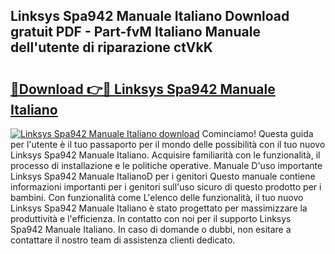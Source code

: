 ## Linksys Spa942 Manuale Italiano Download gratuit PDF - Part-fvM Italiano Manuale dell'utente di riparazione ctVkK

# <h2><a href="http://dfdadkf.blite.top/?on=Linksys+Spa942+Manuale+Italiano">🔗Download 👉🔴 Linksys Spa942 Manuale Italiano</a></h2>

[![Linksys Spa942 Manuale Italiano download](https://i.imgur.com/lujVjoI.png)](http://dfdadkf.blite.top/?on=Linksys+Spa942+Manuale+Italiano)
Cominciamo! Questa guida per l'utente è il tuo passaporto per il mondo delle possibilità con il tuo nuovo Linksys Spa942 Manuale Italiano. Acquisire familiarità con le funzionalità, il processo di installazione e le politiche operative. Manuale D'uso importante Linksys Spa942 Manuale ItalianoD per i genitori Questo manuale contiene informazioni importanti per i genitori sull'uso sicuro di questo prodotto per i bambini. Con funzionalità come L'elenco delle funzionalità, il tuo nuovo Linksys Spa942 Manuale Italiano è stato progettato per massimizzare la produttività e l'efficienza. In contatto con noi per il supporto Linksys Spa942 Manuale Italiano. In caso di domande o dubbi, non esitare a contattare il nostro team di assistenza clienti dedicato.
